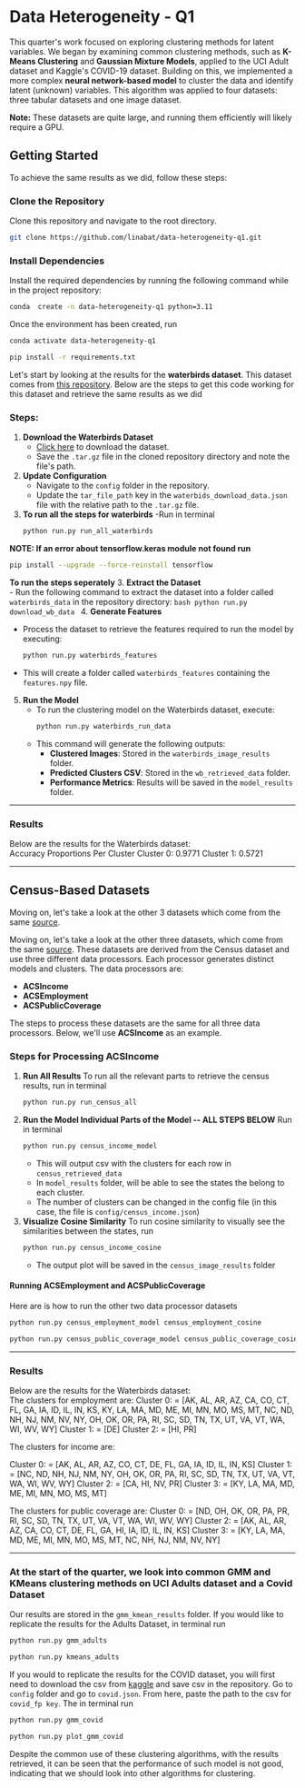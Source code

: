 # Data Heterogeneity - Q1

This quarter's work focused on exploring clustering methods for latent variables. We began by examining common clustering methods, such as **K-Means Clustering** and **Gaussian Mixture Models**, applied to the UCI Adult dataset and Kaggle's COVID-19 dataset. Building on this, we implemented a more complex **neural network-based model** to cluster the data and identify latent (unknown) variables. This algorithm was applied to four datasets: three tabular datasets and one image dataset.

**Note:** These datasets are quite large, and running them efficiently will likely require a GPU.

## Getting Started

To achieve the same results as we did, follow these steps:

### Clone the Repository

Clone this repository and navigate to the root directory.
```bash
git clone https://github.com/linabat/data-heterogeneity-q1.git
```

### Install Dependencies

Install the required dependencies by running the following command while in the project repository:

```bash
conda  create -n data-heterogeneity-q1 python=3.11
```
Once the environment has been created, run 
```bash
conda activate data-heterogeneity-q1
```
```bash
pip install -r requirements.txt
```

Let's start by looking at the results for the **waterbirds dataset**. This dataset comes from [this repository](https://github.com/kohpangwei/group_DRO). Below are the steps to get this code working for this dataset and retrieve the same results as we did
### Steps:
1. **Download the Waterbirds Dataset**  
   - [Click here](https://nlp.stanford.edu/data/dro/waterbird_complete95_forest2water2.tar.gz) to download the dataset.
   - Save the `.tar.gz` file in the cloned repository directory and note the file's path.
2. **Update Configuration**  
   - Navigate to the `config` folder in the repository.
   - Update the `tar_file_path` key in the `waterbids_download_data.json` file with the relative path to the `.tar.gz` file.
3. **To run all the steps for waterbirds**
    -Run in terminal
   ```bash
   python run.py run_all_waterbirds
   ```
**NOTE: If an error about tensorflow.keras module not found run**

  ```bash
  pip install --upgrade --force-reinstall tensorflow
  ```
**To run the steps seperately**
3. **Extract the Dataset**  
    - Run the following command to extract the dataset into a folder called `waterbirds_data` in the repository directory:
     ```bash
     python run.py download_wb_data
     ```
4. **Generate Features**  
   - Process the dataset to retrieve the features required to run the model by executing:
     ```bash
     python run.py waterbirds_features
     ```
   - This will create a folder called `waterbirds_features` containing the `features.npy` file.
5. **Run the Model**  
   - To run the clustering model on the Waterbirds dataset, execute:
     ```bash
     python run.py waterbirds_run_data
     ```
   - This command will generate the following outputs:
     - **Clustered Images**: Stored in the `waterbirds_image_results` folder.
     - **Predicted Clusters CSV**: Stored in the `wb_retrieved_data` folder.
     - **Performance Metrics**: Results will be saved in the `model_results` folder.

---

### Results

Below are the results for the Waterbirds dataset:  
Accuracy Proportions Per Cluster
Cluster 0: 0.9771
Cluster 1: 0.5721

---
## Census-Based Datasets

Moving on, let's take a look at the other 3 datasets which come from the same [source](https://github.com/socialfoundations/folktables). 

Moving on, let's take a look at the other three datasets, which come from the same [source](https://github.com/socialfoundations/folktables). These datasets are derived from the Census dataset and use three different data processors. Each processor generates distinct models and clusters. The data processors are: 

- **ACSIncome**
- **ACSEmployment**
- **ACSPublicCoverage**

The steps to process these datasets are the same for all three data processors. Below, we'll use **ACSIncome** as an example.

### Steps for Processing ACSIncome
1. **Run All Results**
   To run all the relevant parts to retrieve the census results, run in terminal
   ```bash
   python run.py run_census_all
   ```
2. **Run the Model Individual Parts of the Model -- ALL STEPS BELOW**
   Run in terminal
   ```bash
   python run.py census_income_model
   ```
    - This will output csv with the clusters for each row in `census_retrieved_data`
    - In `model_results` folder, will be able to see the states the belong to each cluster.
    - The number of clusters can be changed in the config file (in this case, the file is `config/census_income.json`)
3. **Visualize Cosine Similarity**
   To run cosine similarity to visually see the similarities between the states, run
   ```bash
   python run.py census_income_cosine
   ```
    - The output plot will be saved in the `census_image_results` folder

#### Running ACSEmployment and ACSPublicCoverage
Here are is how to run the other two data processor datasets 
```bash
python run.py census_employment_model census_employment_cosine
```

``` bash
python run.py census_public_coverage_model census_public_coverage_cosine
```
---

### Results
Below are the results for the Waterbirds dataset:  
The clusters for employment are: 
Cluster 0: = [AK, AL, AR, AZ, CA, CO, CT, FL, GA, IA, ID, IL, IN, KS, KY, LA, MA, MD, ME, MI, MN, MO, MS, MT, NC, ND, NH, NJ, NM, NV, NY, OH, OK, OR, PA, RI, SC, SD, TN, TX, UT, VA, VT, WA, WI, WV, WY]
Cluster 1: = [DE]
Cluster 2: = [HI, PR]

The clusters for income are: 

Cluster 0: = [AK, AL, AR, AZ, CO, CT, DE, FL, GA, IA, ID, IL, IN, KS]
Cluster 1: = [NC, ND, NH, NJ, NM, NY, OH, OK, OR, PA, RI, SC, SD, TN, TX, UT, VA, VT, WA, WI, WV, WY]
Cluster 2: = [CA, HI, NV, PR]
Cluster 3: = [KY, LA, MA, MD, ME, MI, MN, MO, MS, MT]

The clusters for public coverage are: 
Cluster 0: = [ND, OH, OK, OR, PA, PR, RI, SC, SD, TN, TX, UT, VA, VT, WA, WI, WV, WY]
Cluster 2: = [AK, AL, AR, AZ, CA, CO, CT, DE, FL, GA, HI, IA, ID, IL, IN, KS]
Cluster 3: = [KY, LA, MA, MD, ME, MI, MN, MO, MS, MT, NC, NH, NJ, NM, NV, NY]

---

### At the start of the quarter, we look into common GMM and KMeans clustering methods on UCI Adults dataset and a Covid Dataset 
Our results are stored in the `gmm_kmean_results` folder. If you would like to replicate the results for the Adults Dataset, in terminal run 
```bash
python run.py gmm_adults
```
```bash
python run.py kmeans_adults

```

If you would to replicate the results for the COVID dataset, you will first need to download the csv from [kaggle](https://www.kaggle.com/datasets/meirnizri/covid19-dataset) and save csv in the repository. Go to `config` folder and go to `covid.json`. From here, paste the path to the csv for `covid_fp key`.  The in terminal run  
```bash
python run.py gmm_covid
```
```bash
python run.py plot_gmm_covid
```

Despite the common use of these clustering algorithms, with the results retrieved, it can be seen that the performance of such model is not good, indicating that we should look into other algorithms for clustering.




     